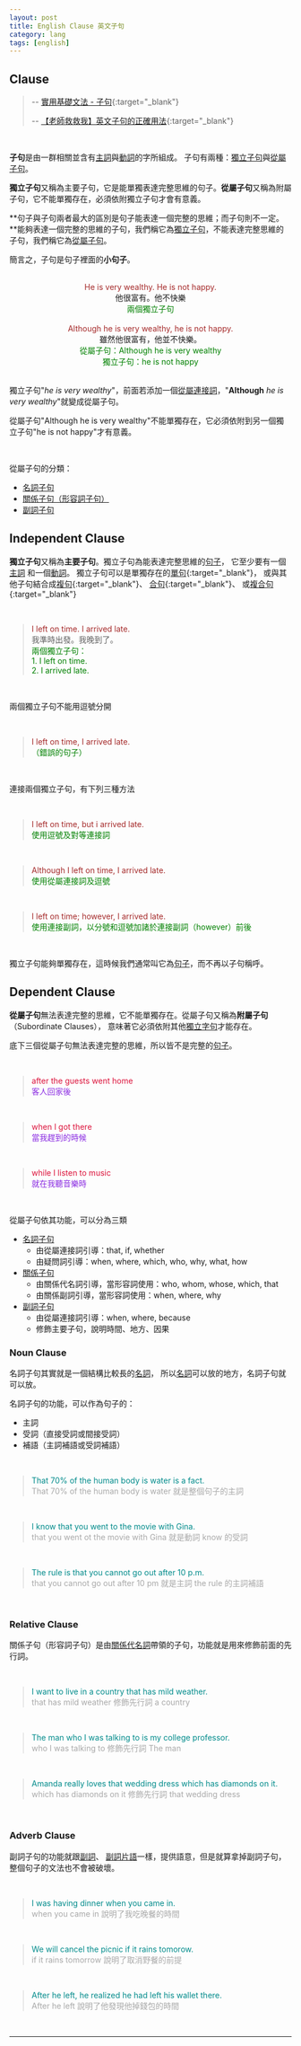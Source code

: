 ```yaml
---
layout: post
title: English Clause 英文子句
category: lang
tags: [english]
---
```


## Clause

> -- [實用基礎文法 - 子句](http://www.taiwantestcentral.com/Grammar/Title.aspx?ID=64){:target="_blank"}
>
> -- [【老師救救我】英文子句的正確用法](https://www.hopenglish.com/different-types-of-clauses){:target="_blank"}

<br>

**子句**是由一群相關並含有[主詞](http://hauchenglee.com/lang/2019/11/21/english-grammar.html)與[動詞](http://hauchenglee.com/lang/2019/11/21/english-grammar.html#verb)的字所組成。
子句有兩種：[獨立子句](#independent-clause)與[從屬子句](#dependent-clause)。

**獨立子句**又稱為主要子句，它是能單獨表達完整思維的句子。**從屬子句**又稱為附屬子句，它不能單獨存在，必須依附獨立子句才會有意義。

**句子與子句兩者最大的區別是句子能表達一個完整的思維；而子句則不一定。**能夠表達一個完整的思維的子句，我們稱它為[獨立子句](#independent-clause)，不能表達完整思維的子句，我們稱它為[從屬子句](#dependent-clause)。

簡言之，子句是句子裡面的**小句子**。

<br>

<div style="color:brown; text-align:center;">He is very wealthy. He is not happy.</div>
<div style="text-align:center;">他很富有。他不快樂</div>
<div style="color:green; text-align:center;">兩個獨立子句</div>

<br>

<div style="color:brown; text-align:center;">Although he is very wealthy, he is not happy.</div>
<div style="text-align:center;">雖然他很富有，他並不快樂。</div>
<div style="color:green; text-align:center;">從屬子句：Although he is very wealthy</div>
<div style="color:green; text-align:center;">獨立子句：he is not happy</div>

<br>

獨立子句"*he is very wealthy*"，前面若添加一個[從屬連接詞](http://hauchenglee.com/lang/2019/11/21/english-grammar.html)，"**Although** *he is very wealthy*"就變成從屬子句。

從屬子句"Although he is very wealthy"不能單獨存在，它必須依附到另一個獨立子句"he is not happy"才有意義。

<br>

從屬子句的分類：
- [名詞子句](#noun-clause)
- [關係子句（形容詞子句）](#relative-clause)
- [副詞子句](#adverb-clause)

## Independent Clause

**獨立子句**又稱為**主要子句**。獨立子句為能表達完整思維的[句子](http://hauchenglee.com/lang/2019/11/21/english-grammar.html#sentence)，
它至少要有一個[主詞](http://hauchenglee.com/lang/2019/11/21/english-grammar.html)
和一個[動詞](http://hauchenglee.com/lang/2019/11/21/english-grammar.html#verb)。
獨立子句可以是單獨存在的[單句](http://www.taiwantestcentral.com/Grammar/Title.aspx?ID=151){:target="_blank"}，
或與其他子句結合成[複句](http://www.taiwantestcentral.com/Grammar/Title.aspx?ID=150){:target="_blank"}、
[合句](http://www.taiwantestcentral.com/Grammar/Title.aspx?ID=149){:target="_blank"}、
或[複合句](http://www.taiwantestcentral.com/Grammar/Title.aspx?ID=170){:target="_blank"}

<br>

> <div style="color:brown;">I left on time. I arrived late.</div>
> <div>我準時出發。我晚到了。</div>
> <div style="color:green;">兩個獨立子句：</div>
> <div style="color:green;">1. I left on time.</div>
> <div style="color:green;">2. I arrived late.</div>

<br>

兩個獨立子句不能用逗號分開

<br>

> <div style="color:brown;">I left on time, I arrived late.</div>
> <div style="color:green;">（錯誤的句子）</div>

<br>

連接兩個獨立子句，有下列三種方法

<br>

> <div style="color:brown;">I left on time, but i arrived late.</div>
> <div style="color:green;">使用逗號及對等連接詞</div>

<br>

> <div style="color:brown;">Although I left on time, I arrived late.</div>
> <div style="color:green;">使用從屬連接詞及逗號</div>

<br>

> <div style="color:brown;">I left on time; however, I arrived late.</div>
> <div style="color:green;">使用連接副詞，以分號和逗號加諸於連接副詞（however）前後</div>

<br>

獨立子句能夠單獨存在，這時候我們通常叫它為[句子](http://hauchenglee.com/lang/2019/11/21/english-grammar.html#sentence)，而不再以子句稱呼。

## Dependent Clause

**從屬子句**無法表達完整的思維，它不能單獨存在。從屬子句又稱為**附屬子句**（Subordinate Clauses），
意味著它必須依附其他[獨立字句](#independent-clause)才能存在。

底下三個從屬子句無法表達完整的思維，所以皆不是完整的[句子](http://hauchenglee.com/lang/2019/11/21/english-grammar.html#sentence)。

<br>

> <div style="color:crimson;">after the guests went home</div>
> <div style="color:BlueViolet;">客人回家後</div>

<br>

> <div style="color:crimson;">when I got there</div>
> <div style="color:BlueViolet;">當我趕到的時候</div>

<br>

> <div style="color:crimson;">while I listen to music</div>
> <div style="color:BlueViolet;">就在我聽音樂時</div>

<br>

從屬子句依其功能，可以分為三類
- [名詞子句](#noun-clause)
   - 由從屬連接詞引導：that, if, whether
   - 由疑問詞引導：when, where, which, who, why, what, how
- [關係子句](#relative-clause)
   - 由關係代名詞引導，當形容詞使用：who, whom, whose, which, that
   - 由關係副詞引導，當形容詞使用：when, where, why
- [副詞子句](#adverb-clause)
   - 由從屬連接詞引導：when, where, because
   - 修飾主要子句，說明時間、地方、因果

### Noun Clause

名詞子句其實就是一個結構比較長的[名詞](http://hauchenglee.com/lang/2019/11/21/english-grammar.html#noun)，
所以[名詞](http://hauchenglee.com/lang/2019/11/21/english-grammar.html#noun)可以放的地方，名詞子句就可以放。

名詞子句的功能，可以作為句子的：
- 主詞
- 受詞（直接受詞或間接受詞）
- 補語（主詞補語或受詞補語）

<br>

> <div style="color:DarkCyan;">That 70% of the human body is water is a fact.</div>
> <div style="color:DarkGrey;">That 70% of the human body is water 就是整個句子的主詞</div>

<br>

> <div style="color:DarkCyan;">I know that you went to the movie with Gina.</div>
> <div style="color:DarkGrey;">that you went ot the movie with Gina 就是動詞 know 的受詞</div>

<br>

> <div style="color:DarkCyan;">The rule is that you cannot go out after 10 p.m.</div>
> <div style="color:DarkGrey;">that you cannot go out after 10 pm 就是主詞 the rule 的主詞補語</div>

<br>

### Relative Clause

關係子句（形容詞子句）是由[關係代名詞](http://hauchenglee.com/lang/2019/11/21/english-grammar.html#pronoun)帶領的子句，功能就是用來修飾前面的先行詞。

<br>

> <div style="color:DarkCyan;">I want to live in a country that has mild weather.</div>
> <div style="color:DarkGrey;">that has mild weather 修飾先行詞 a country</div>

<br>

> <div style="color:DarkCyan;">The man who I was talking to is my college professor.</div>
> <div style="color:DarkGrey;">who I was talking to 修飾先行詞 The man</div>

<br>

> <div style="color:DarkCyan;">Amanda really loves that wedding dress which has diamonds on it.</div>
> <div style="color:DarkGrey;">which has diamonds on it 修飾先行詞 that wedding dress</div>

<br>

### Adverb Clause

副詞子句的功能就跟[副詞](http://hauchenglee.com/lang/2019/11/21/english-grammar.html#adverb)、
[副詞片語](http://hauchenglee.com/lang/2019/11/24/english-phrase.html)一樣，提供語意，但是就算拿掉副詞子句，整個句子的文法也不會被破壞。

<br>

> <div style="color:DarkCyan;">I was having dinner when you came in.</div>
> <div style="color:DarkGrey;">when you came in 說明了我吃晚餐的時間</div>

<br>

> <div style="color:DarkCyan;">We will cancel the picnic if it rains tomorow.</div>
> <div style="color:DarkGrey;">if it rains tomorrow 說明了取消野餐的前提</div>

<br>

> <div style="color:DarkCyan;">After he left, he realized he had left his wallet there.</div>
> <div style="color:DarkGrey;">After he left 說明了他發現他掉錢包的時間</div>

<br>

---